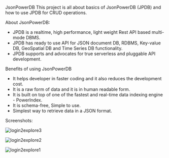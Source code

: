 JsonPowerDB
This project is all about basics of JsonPowerDB (JPDB) and how to use JPDB for CRUD operations.


About JsonPowerDB:
 - JPDB is a realtime, high performance, light weight Rest API based multi-mode DBMS.
 - JPDB has ready to use API for JSON document DB, RDBMS, Key-value DB, GeoSpatial DB and Time        Series DB functionality.
 - JPDB supports and advocates for true serverless and pluggable API development.
 
 
Benefits of using JsonPowerDB 
 - It helps developer in faster coding and it also reduces the development cost.
 - It is a raw form of data and it is in human readable form.
 - It is built on top of one of the fastest and real-time data indexing engine - PowerIndex.
 - It is schema-free, Simple to use.
 - Simplest way to retrieve data in a JSON format.
 
 
Screenshots:
 
 ![login2explore3](https://user-images.githubusercontent.com/82473390/186484138-7d0143aa-7bc2-4ec3-aeac-c154b4c4b09e.png)
 
 
 ![login2explore2](https://user-images.githubusercontent.com/82473390/186484136-83fb1b59-2b0a-4716-8c77-53e5733fd3e5.png)
 
 
 ![login2explore1](https://user-images.githubusercontent.com/82473390/186484129-36c727c6-d425-4e1e-bb6f-f0ef4383e6c8.png)
 
